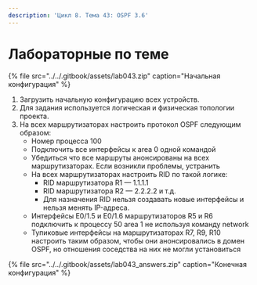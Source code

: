 ```yaml
---
description: 'Цикл 8. Тема 43: OSPF 3.6'
---
```


# Лабораторные по теме

{% file src="../../.gitbook/assets/lab043.zip" caption="Начальная конфигурация" %}

1. Загрузить начальную конфигурацию всех устройств.
2. Для задания используется логическая и физическая топологии проекта.
3. На всех маршрутизаторах настроить протокол OSPF следующим образом:
   * Номер процесса 100
   * Подключить все интерфейсы к area 0 одной командой
   * Убедиться что все маршруты анонсированы на всех маршрутизаторах. Если возникли проблемы, устранить
   * На всех маршрутизаторах настроить RID по такой логике:
     * RID маршрутизатора R1 — 1.1.1.1
     * RID маршрутизатора R2 — 2.2.2.2 и т.д.
     * Для назначения RID нельзя создавать новые интерфейсы и нельзя менять IP-адреса.
   * Интерфейсы E0/1.5 и E0/1.6 маршрутизаторов R5 и R6 подключить к процессу 50 area 1 не используя команду network
   * Тупиковые интерфейсы на маршрутизаторах R7, R9, R10 настроить таким образом, чтобы они анонсировались в домен OSPF, но отношения соседства на них не могли установиться

{% file src="../../.gitbook/assets/lab043\_answers.zip" caption="Конечная конфигурация" %}

